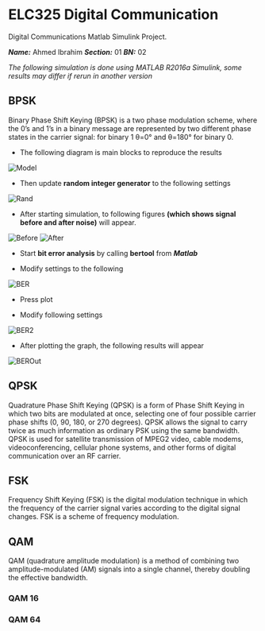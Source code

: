 # ELC325 Digital Communication

Digital Communications Matlab Simulink Project.

***Name:*** Ahmed Ibrahim
***Section:*** 01
***BN:*** 02

*The following simulation is done using MATLAB R2016a Simulink, some results may differ if rerun in another version*


## BPSK
Binary Phase Shift Keying (BPSK) is a two phase modulation scheme, where the 0’s and 1’s in a binary message are represented by two different phase states in the carrier signal: for binary 1 θ=0° and θ=180° for binary 0.

* The following diagram is main blocks to reproduce the results

![Model](/BPSK/BPSK.JPG)

* Then update **random integer generator** to the following settings

![Rand](/BPSK/BPSK-Rand.JPG)

* After starting simulation, to following figures **(which shows signal before and after noise)** will appear.

![Before](/BPSK/BPSK-Before.JPG) ![After](/BPSK/BPSK-After.JPG)

* Start **bit error analysis** by calling **bertool** from ***Matlab***

* Modify settings to the following

![BER](/BPSK/BPSK-bertool.JPG)

* Press plot

* Modify following settings

![BER2](/BPSK/BPSK-bertool2.JPG)

* After plotting the graph, the following results will appear

![BEROut](/BPSK/BPSK-BER.JPG)

## QPSK
Quadrature Phase Shift Keying (QPSK) is a form of Phase Shift Keying in which two bits are modulated at once, selecting one of four possible carrier phase shifts (0, 90, 180, or 270 degrees). QPSK allows the signal to carry twice as much information as ordinary PSK using the same bandwidth. QPSK is used for satellite transmission of MPEG2 video, cable modems, videoconferencing, cellular phone systems, and other forms of digital communication over an RF carrier.



## FSK
Frequency Shift Keying (FSK) is the digital modulation technique in which the frequency of the carrier signal varies according to the digital signal changes. FSK is a scheme of frequency modulation.


## QAM
QAM (quadrature amplitude modulation) is a method of combining two amplitude-modulated (AM) signals into a single channel, thereby doubling the effective bandwidth.

### QAM 16



### QAM 64
